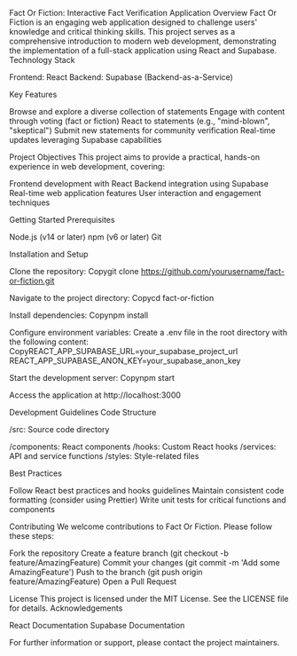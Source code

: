 Fact Or Fiction: Interactive Fact Verification Application
Overview
Fact Or Fiction is an engaging web application designed to challenge users' knowledge and critical thinking skills. This project serves as a comprehensive introduction to modern web development, demonstrating the implementation of a full-stack application using React and Supabase.
Technology Stack

Frontend: React
Backend: Supabase (Backend-as-a-Service)

Key Features

Browse and explore a diverse collection of statements
Engage with content through voting (fact or fiction)
React to statements (e.g., "mind-blown", "skeptical")
Submit new statements for community verification
Real-time updates leveraging Supabase capabilities

Project Objectives
This project aims to provide a practical, hands-on experience in web development, covering:

Frontend development with React
Backend integration using Supabase
Real-time web application features
User interaction and engagement techniques

Getting Started
Prerequisites

Node.js (v14 or later)
npm (v6 or later)
Git

Installation and Setup

Clone the repository:
Copygit clone https://github.com/yourusername/fact-or-fiction.git

Navigate to the project directory:
Copycd fact-or-fiction

Install dependencies:
Copynpm install

Configure environment variables:
Create a .env file in the root directory with the following content:
CopyREACT_APP_SUPABASE_URL=your_supabase_project_url
REACT_APP_SUPABASE_ANON_KEY=your_supabase_anon_key

Start the development server:
Copynpm start

Access the application at http://localhost:3000

Development Guidelines
Code Structure

/src: Source code directory

/components: React components
/hooks: Custom React hooks
/services: API and service functions
/styles: Style-related files

Best Practices

Follow React best practices and hooks guidelines
Maintain consistent code formatting (consider using Prettier)
Write unit tests for critical functions and components

Contributing
We welcome contributions to Fact Or Fiction. Please follow these steps:

Fork the repository
Create a feature branch (git checkout -b feature/AmazingFeature)
Commit your changes (git commit -m 'Add some AmazingFeature')
Push to the branch (git push origin feature/AmazingFeature)
Open a Pull Request

License
This project is licensed under the MIT License. See the LICENSE file for details.
Acknowledgements

React Documentation
Supabase Documentation

For further information or support, please contact the project maintainers.
